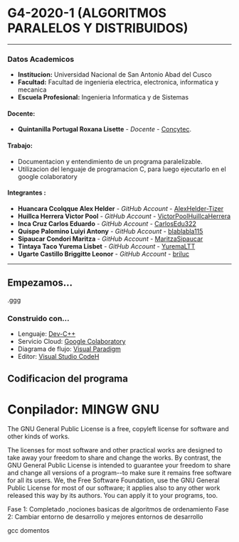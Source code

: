 # G4-2020-1 (ALGORITMOS PARALELOS Y DISTRIBUIDOS)

---

### Datos Academicos 

- **Institucion:** Universidad Nacional de San Antonio Abad del Cusco
- **Facultad:** Facultad de ingenieria electrica, electronica, informatica y mecanica
- **Escuela Profesional:** Ingenieria Informatica y de Sistemas

#### Docente:
- **Quintanilla Portugal Roxana Lisette** - _Docente_ - [Concytec](http://directorio.concytec.gob.pe/appDirectorioCTI/VerDatosInvestigador.do?id_investigador=40930).

#### Trabajo:

- Documentacion y entendimiento de un programa paralelizable.
- Utilizacion del lenguaje de programacion C, para luego ejecutarlo en el google colaboratory

#### Integrantes :

- **Huancara Ccolqque Alex Helder** - _GitHub Account_ - [AlexHelder-Tizer](https://github.com/AlexHelder-Tizer)
- **Huillca Herrera Victor Pool** - _GitHub Account_ - [VictorPoolHuillcaHerrera](https://github.com/VictorPoolHuillcaHerrera)
- **Inca Cruz Carlos Eduardo** - _GitHub Account_ - [CarlosEdu322](https://github.com/CarlosEdu322)
- **Quispe Palomino Luiyi Antony** - _GitHub Account_ - [blablabla115](https://github.com/blablabla115)
- **Sipaucar Condori Maritza** - _GitHub Account_ - [MaritzaSipaucar](https://github.com/MaritzaSipaucar)
- **Tintaya Taco Yurema Lisbet** - _GitHub Account_ - [YuremaLTT](https://github.com/YuremaLTT)
- **Ugarte Castillo Briggitte Leonor** - _GitHub Account_ - [briluc](https://github.com/briluc)

---
## Empezamos... 

.ggg

### Construido con... 

- Lenguaje: [Dev-C++](https://bloodshed-dev-c.softonic.com/)
- Servicio Cloud: [Google Colaboratory](https://colab.research.google.com/notebooks/intro.ipynb)
- Diagrama de flujo: [Visual Paradigm](https://www.visual-paradigm.com/)
- Editor: [Visual Studio CodeH](https://code.visualstudio.com/)

## Codificacion del programa 
# Conpilador: MINGW GNU

The GNU General Public License is a free, copyleft license for software and other kinds of works.

The licenses for most software and other practical works are designed to take away your freedom to share and change the works. By contrast, the GNU General Public License is intended to guarantee your freedom to share and change all versions of a program--to make sure it remains free software for all its users. We, the Free Software Foundation, use the GNU General Public License for most of our software; it applies also to any other work released this way by its authors. You can apply it to your programs, too.


Fase 1: Completado ,nociones basicas de algoritmos de ordenamiento
Fase 2: Cambiar entorno de desarrollo y mejores entornos de desarrollo

gcc domentos
